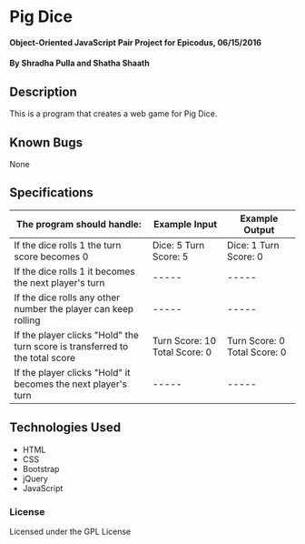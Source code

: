 # Pig Dice

#### Object-Oriented JavaScript Pair Project for Epicodus, 06/15/2016

#### By Shradha Pulla and Shatha Shaath

## Description

This is a program that creates a web game for Pig Dice.

## Known Bugs

None

## Specifications

The program should handle: | Example Input | Example Output
----- | ----- | -----
If the dice rolls 1 the turn score becomes 0 | Dice: 5 Turn Score: 5 | Dice: 1 Turn Score: 0
If the dice rolls 1 it becomes the next player's turn | ----- | -----
If the dice rolls any other number the player can keep rolling | ----- | -----
If the player clicks "Hold" the turn score is transferred to the total score | Turn Score: 10 Total Score: 0  | Turn Score: 0 Total Score: 0
If the player clicks "Hold" it becomes the next player's turn | ----- | -----

## Technologies Used

* HTML
* CSS
* Bootstrap
* jQuery
* JavaScript

### License

Licensed under the GPL License

